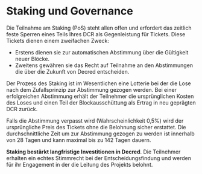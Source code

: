 # Staking und Governance

Die Teilnahme am Staking (PoS) steht allen offen und erfordert das zeitlich feste Sperren eines Teils Ihres DCR als Gegenleistung für Tickets. Diese Tickets dienen einem zweifachen Zweck:

- Erstens dienen sie zur automatischen Abstimmung über die Gültigkeit neuer Blöcke.
- Zweitens gewähren sie das Recht auf Teilnahme an den Abstimmungen die über die Zukunft von Decred entscheiden.

Der Prozess des Staking ist im Wesentlichen eine Lotterie bei der die Lose nach dem Zufallsprinzip zur Abstimmung gezogen werden. Bei einer erfolgreichen Abstimmung erhält der Teilnehmer die ursprünglichen Kosten des Loses und einen Teil der Blockausschüttung als Ertrag in neu geprägten DCR zurück.

Falls die Abstimmung verpasst wird (Wahrscheinlichkeit 0,5%) wird der ursprüngliche Preis des Tickets ohne die Belohnung sicher erstattet. Die durchschnittliche Zeit um zur Abstimmung gezogen zu werden ist innerhalb von 28 Tagen und kann maximal bis zu 142 Tagen dauern.

**Staking bestärkt langfristige Investitionen in Decred**. Die Teilnehmer erhalten ein
echtes Stimmrecht bei der Entscheidungsfindung und werden für ihr Engagement in der
die Leitung des Projekts belohnt.
